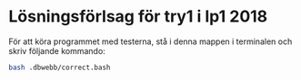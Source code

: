 
Lösningsförlsag för try1 i lp1 2018
====================================

För att köra programmet med testerna, stå i denna mappen i terminalen och skriv följande kommando:
```bash
bash .dbwebb/correct.bash
```